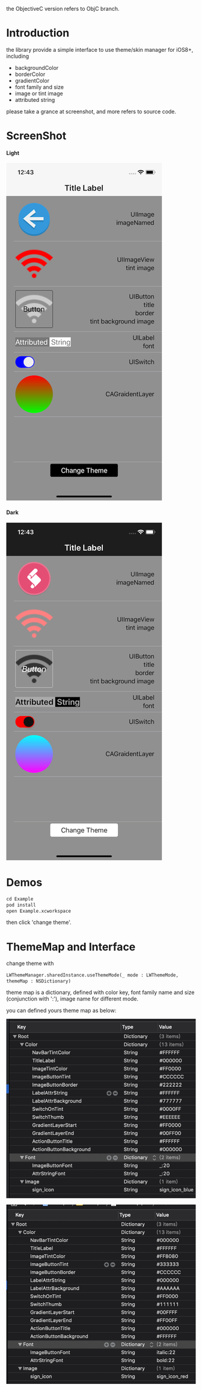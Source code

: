 
the ObjectiveC version refers to ObjC branch.

# Introduction

the library provide a simple interface to use theme/skin manager for iOS8+, including 

- backgroundColor
- borderColor
- gradientColor
- font family and size
- image or tint image
- attributed string

please take a grance at screenshot, and more refers to source code.

# ScreenShot

#### Light

![Light](https://github.com/lalawue/LWTheme/blob/Swift/Example/Screenshot/light.png)

#### Dark

![Dark](https://github.com/lalawue/LWTheme/blob/Swift/Example/Screenshot/dark.png)

# Demos

```
cd Example
pod install
open Example.xcworkspace
```

then click 'change theme'.

# ThemeMap and Interface

change theme with 

```
LWThemeManager.sharedInstance.useThemeMode(_ mode : LWThemeMode, themeMap : NSDictionary)
```

theme map is a dictionary, defined with color key, font family name and size (conjunction with ':'), image name for different mode.

you can defined yours theme map as below:

![LightMap](https://github.com/lalawue/LWTheme/blob/Swift/Example/Screenshot/lightmap.png)

![DarkMap](https://github.com/lalawue/LWTheme/blob/Swift/Example/Screenshot/darkmap.png)
